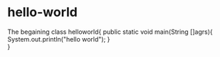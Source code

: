 # hello-world
The begaining
class helloworld{
    public static void main(String []agrs){
	    System.out.println("hello world");
		}	
}
